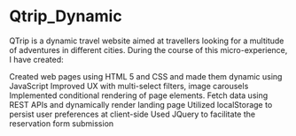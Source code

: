 # Qtrip_Dynamic
QTrip is a dynamic travel website aimed at travellers looking for a multitude of adventures in different cities.
During the course of this micro-experience, I have created:

Created web pages using HTML 5 and CSS and made them dynamic using JavaScript
Improved UX with multi-select filters, image carousels
Implemented conditional rendering of page elements. Fetch data using REST APIs and dynamically render landing page
Utilized localStorage to persist user preferences at client-side
Used JQuery to facilitate the reservation form submission
